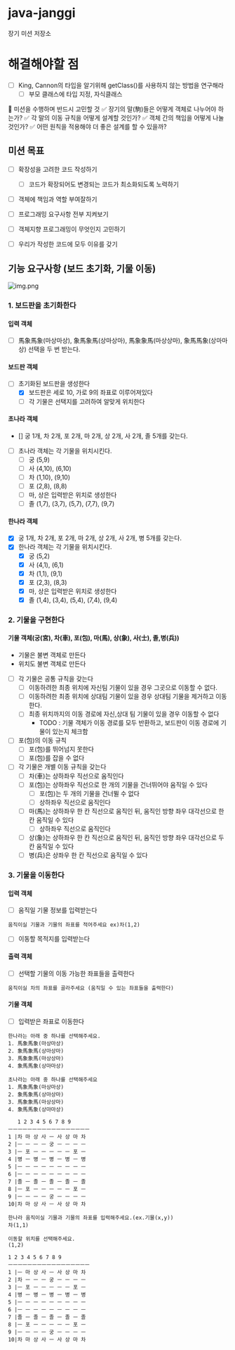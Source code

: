 # java-janggi
장기 미션 저장소

# 해결해야할 점
- [ ] King, Cannon의 타입을 알기위해 getClass()를 사용하지 않는 방법을 연구해라
  - [ ] 부모 클래스에 타입 지정, 자식클래스

📌 미션을 수행하며 반드시 고민할 것
✅ 장기의 말(駒)들은 어떻게 객체로 나누어야 하는가?
✅ 각 말의 이동 규칙을 어떻게 설계할 것인가?
✅ 객체 간의 책임을 어떻게 나눌 것인가?
✅ 어떤 원칙을 적용해야 더 좋은 설계를 할 수 있을까?

## 미션 목표
- [ ] 확장성을 고려한 코드 작성하기
  - [ ] 코드가 확장되어도 변경되는 코드가 최소화되도록 노력하기
- [ ] 객체에 책임과 역할 부여잘하기
- [ ] 프로그래밍 요구사항 전부 지켜보기
- [ ] 객체지향 프로그래밍이 무엇인지 고민하기
- [ ] 우리가 작성한 코드에 모두 이유를 갖기


## 기능 요구사항 (보드 초기화, 기물 이동)
![img.png](img.png)

### 1. 보드판을 초기화한다
#### 입력 객체
- [ ] 馬象馬象(마상마상), 象馬象馬(상마상마), 馬象象馬(마상상마), 象馬馬象(상마마상) 선택을 두 번 받는다.

#### 보드판 객체
- [ ] 초기화된 보드판을 생성한다
  - [X] 보드판은 세로 10, 가로 9의 좌표로 이루어져있다
  - [ ] 각 기물은 선택지를 고려하여 알맞게 위치한다

#### 초나라 객체
- [] 궁 1개, 차 2개, 포 2개, 마 2개, 상 2개, 사 2개, 졸 5개를 갖는다.
- [ ] 초나라 객체는 각 기물을 위치시킨다.
  - [ ] 궁 (5,9)
  - [ ] 사 (4,10), (6,10)
  - [ ] 차 (1,10), (9,10)
  - [ ] 포 (2,8), (8,8)
  - [ ] 마, 상은 입력받은 위치로 생성한다
  - [ ] 졸 (1,7), (3,7), (5,7), (7,7), (9,7)

#### 한나라 객체
- [X] 궁 1개, 차 2개, 포 2개, 마 2개, 상 2개, 사 2개, 병 5개를 갖는다.
- [x] 한나라 객체는 각 기물을 위치시킨다.
  - [X] 궁 (5,2)
  - [X] 사 (4,1), (6,1)
  - [X] 차 (1,1), (9,1)
  - [X] 포 (2,3), (8,3)
  - [x] 마, 상은 입력받은 위치로 생성한다
  - [X] 졸 (1,4), (3,4), (5,4), (7,4), (9,4)

### 2. 기물을 구현한다
#### 기물 객체(궁(宮), 차(車), 포(包), 마(馬), 상(象), 사(士), 졸,병(兵))
- 기물은 불변 객체로 만든다
- 위치도 불변 객체로 만든다
- [ ] 각 기물은 공통 규칙을 갖는다
  - [ ] 이동하려한 최종 위치에 자신팀 기물이 있을 경우 그곳으로 이동할 수 없다.
  - [ ] 이동하려한 최종 위치에 상대팀 기물이 있을 경우 상대팀 기물을 제거하고 이동한다.
  - [ ] 최종 위치까지의 이동 경로에 자신,상대 팀 기물이 있을 경우 이동할 수 없다
    - TODO : 기물 객체가 이동 경로를 모두 반환하고, 보드판이 이동 경로에 기물이 있는지 체크함

- [ ] 포(包)의 이동 규칙
  - [ ] 포(包)를 뛰어넘지 못한다
  - [ ] 포(包)를 잡을 수 없다

- [ ] 각 기물은 개별 이동 규칙을 갖는다
  - [ ] 차(車)는 상하좌우 직선으로 움직인다
  - [ ] 포(包)는 상하좌우 직선으로 한 개의 기물을 건너뛰어야 움직일 수 있다
    - [ ] 포(包)는 두 개의 기물을 건너뛸 수 없다
    - [ ] 상하좌우 직선으로 움직인다
  - [ ] 마(馬)는 상하좌우 한 칸 직선으로 움직인 뒤, 움직인 방향 좌우 대각선으로 한 칸 움직일 수 있다
    - [ ] 상하좌우 직선으로 움직인다
  - [ ] 상(象)는 상하좌우 한 칸 직선으로 움직인 뒤, 움직인 방향 좌우 대각선으로 두 칸 움직일 수 있다
  - [ ] 병(兵)은 상좌우 한 칸 직선으로 움직일 수 있다

### 3. 기물을 이동한다
#### 입력 객체
- [ ] 움직일 기물 정보를 입력받는다

`움직이실 기물과 기물의 좌표를 적어주세요 ex)차(1,2)`

- [ ] 이동할 목적지를 입력받는다


#### 출력 객체
- [ ] 선택할 기물의 이동 가능한 좌표들을 출력한다

`움직이실 차의 좌표를 골라주세요 (움직일 수 있는 좌표들을 출력한다)`

#### 기물 객체
- [ ] 입력받은 좌표로 이동한다


```angular2html
한나라는 아래 중 하나를 선택해주세요.
1. 馬象馬象(마상마상)
2. 象馬象馬(상마상마)
3. 馬象象馬(마상상마)
4. 象馬馬象(상마마상)

초나라는 아래 중 하나를 선택해주세요
1. 馬象馬象(마상마상)
2. 象馬象馬(상마상마)
3. 馬象象馬(마상상마)
4. 象馬馬象(상마마상)

   1 2 3 4 5 6 7 8 9
ㅡㅡㅡㅡㅡㅡㅡㅡㅡㅡㅡㅡㅡㅡㅡㅡㅡ
1 |차 마 상 사 ㅡ 사 상 마 차 
2 |ㅡ ㅡ ㅡ ㅡ 궁 ㅡ ㅡ ㅡ ㅡ
3 |ㅡ 포 ㅡ ㅡ ㅡ ㅡ ㅡ 포 ㅡ
4 |병 ㅡ 병 ㅡ 병 ㅡ 병 ㅡ 병
5 |ㅡ ㅡ ㅡ ㅡ ㅡ ㅡ ㅡ ㅡ ㅡ
6 |ㅡ ㅡ ㅡ ㅡ ㅡ ㅡ ㅡ ㅡ ㅡ
7 |졸 ㅡ 졸 ㅡ 졸 ㅡ 졸 ㅡ 졸
8 |ㅡ 포 ㅡ ㅡ ㅡ ㅡ ㅡ 포 ㅡ
9 |ㅡ ㅡ ㅡ ㅡ 궁 ㅡ ㅡ ㅡ ㅡ
10|차 마 상 사 ㅡ 사 상 마 차

한나라 움직이실 기물과 기물의 좌표를 입력해주세요.(ex.기물(x,y))
차(1,1)

이동할 위치를 선택해주세요.
(1,2)

1 2 3 4 5 6 7 8 9
ㅡㅡㅡㅡㅡㅡㅡㅡㅡㅡㅡㅡㅡㅡㅡㅡㅡ
1 |ㅡ 마 상 사 ㅡ 사 상 마 차
2 |차 ㅡ ㅡ ㅡ 궁 ㅡ ㅡ ㅡ ㅡ
3 |ㅡ 포 ㅡ ㅡ ㅡ ㅡ ㅡ 포 ㅡ
4 |병 ㅡ 병 ㅡ 병 ㅡ 병 ㅡ 병
5 |ㅡ ㅡ ㅡ ㅡ ㅡ ㅡ ㅡ ㅡ ㅡ
6 |ㅡ ㅡ ㅡ ㅡ ㅡ ㅡ ㅡ ㅡ ㅡ
7 |졸 ㅡ 졸 ㅡ 졸 ㅡ 졸 ㅡ 졸
8 |ㅡ 포 ㅡ ㅡ ㅡ ㅡ ㅡ 포 ㅡ
9 |ㅡ ㅡ ㅡ ㅡ 궁 ㅡ ㅡ ㅡ ㅡ
10|차 마 상 사 ㅡ 사 상 마 차
```
